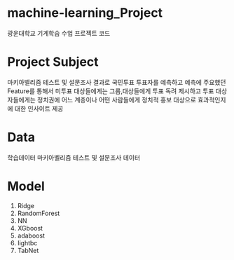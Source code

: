 # machine-learning_Project
광운대학교 기계학습 수업 프로젝트 코드

# Project Subject

마키아벨리즘 테스트 및 설문조사 결과로 국민투표 투표자를 예측하고
예측에 주요했던 Feature를 통해서 미투표 대상들에게는 그룹,대상들에게 투표 독려 제시하고 
투표 대상자들에게는 정치권에 어느 계층이나 어떤 사람들에게 정치적 홍보 대상으로 효과적인지에 대한 인사이트 제공

# Data

학습데이터 마키아벨리즘 테스트 및 설문조사 데이터

# Model

1. Ridge 
2. RandomForest
3. NN
4. XGboost
5. adaboost
6. lightbc
7. TabNet

